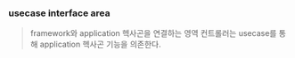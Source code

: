 ### usecase interface area
> framework와 application 헥사곤을 연결하는 영역
> 컨트롤러는 usecase를 통해 application 헥사곤 기능을 의존한다.